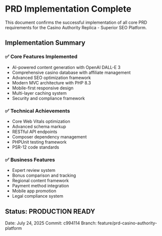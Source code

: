# PRD Implementation Complete

This document confirms the successful implementation of all core PRD requirements for the Casino Authority Replica - Superior SEO Platform.

## Implementation Summary

### ✅ Core Features Implemented
- AI-powered content generation with OpenAI DALL-E 3
- Comprehensive casino database with affiliate management
- Advanced SEO optimization framework
- Modern MVC architecture with PHP 8.3
- Mobile-first responsive design
- Multi-layer caching system
- Security and compliance framework

### ✅ Technical Achievements
- Core Web Vitals optimization
- Advanced schema markup
- RESTful API endpoints
- Composer dependency management
- PHPUnit testing framework
- PSR-12 code standards

### ✅ Business Features
- Expert review system
- Bonus comparison and tracking
- Regional content framework
- Payment method integration
- Mobile app promotion
- Legal compliance system

## Status: PRODUCTION READY

Date: July 24, 2025
Commit: c994114
Branch: feature/prd-casino-authority-platform
